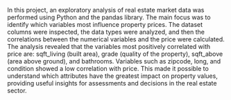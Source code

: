 In this project, an exploratory analysis of real estate market data was performed using Python and the pandas library. The main focus was to identify which variables most influence property prices. The dataset columns were inspected, the data types were analyzed, and then the correlations between the numerical variables and the price were calculated. The analysis revealed that the variables most positively correlated with price are: sqft_living (built area), grade (quality of the property), sqft_above (area above ground), and bathrooms. Variables such as zipcode, long, and condition showed a low correlation with price. This made it possible to understand which attributes have the greatest impact on property values, providing useful insights for assessments and decisions in the real estate sector.
